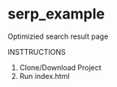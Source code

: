 # serp_example
Optimizied search result page

INSTTRUCTIONS 

1. Clone/Download Project
2. Run index.html
